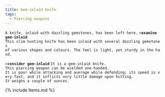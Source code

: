 ```yaml
---
title: Gem-inlaid knife
tags:
  - Piercing weapons
---
```

`A knife, inlaid with dazzling gemstones, has been left here.`
`>`**`examine gem-inlaid`**
`This slim hunting knife has been inlaid with several dazzling gemstones`
`of various shapes and colours. The feel is light, yet sturdy in the hand.`

`>`**`consider gem-inlaid`**
`It is a gem-inlaid knife.`
`This piercing weapon can be wielded one-handed.`
`It is poor while attacking and average while defending; its speed is very fast, and it inflicts very little damage upon hitting.`
`It weighs a couple of ounces.`

{% include Items.md %}
